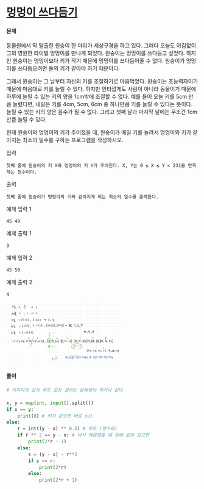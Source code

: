# [멍멍이 쓰다듬기](https://www.acmicpc.net/problem/1669)

#### 문제
동물원에서 막 탈출한 원숭이 한 마리가 세상구경을 하고 있다. 그러다 오늘도 어김없이 그의 영원한 라이벌 멍멍이를 만나게 되었다. 원숭이는 멍멍이를 쓰다듬고 싶었다. 하지만 원숭이는 멍멍이보다 키가 작기 때문에 멍멍이를 쓰다듬어줄 수 없다. 원숭이가 멍멍이를 쓰다듬으려면 둘의 키가 같아야 하기 때문이다.

그래서 원숭이는 그 날부터 자신의 키를 조절하기로 마음먹었다. 원숭이는 초능력자이기 때문에 마음대로 키를 늘릴 수 있다. 하지만 안타깝게도 사람이 아니라 동물이기 때문에 하루에 늘릴 수 있는 키의 양을 1cm밖에 조절할 수 없다. 예를 들어 오늘 키를 5cm 만큼 늘렸다면, 내일은 키를 4cm, 5cm, 6cm 중 하나만큼 키를 늘릴 수 있다는 뜻이다. 늘릴 수 있는 키의 양은 음수가 될 수 없다. 그리고 첫째 날과 마지막 날에는 무조건 1cm 만큼 늘릴 수 있다.

현재 원숭이와 멍멍이의 키가 주어졌을 때, 원숭이가 매일 키를 늘려서 멍멍이와 키가 같아지는 최소의 일수를 구하는 프로그램을 작성하시오.


입력

    첫째 줄에 원숭이의 키 X와 멍멍이의 키 Y가 주어진다. X, Y는 0 ≤ X ≤ Y < 231을 만족하는 정수이다.

출력

    첫째 줄에 원숭이가 멍멍이의 키와 같아지게 되는 최소의 일수를 출력한다.

예제 입력 1 

    45 49

예제 출력 1 

    3

예제 입력 2 

    45 50

예제 출력 2 

    4

<img src="./img/1669.jpg" width="60%">

#### 풀이

```python
# 키차이의 값의 루트 값은 걸리는 날짜보다 작거나 같다

x, y = map(int, input().split())
if x == y:
    print(0) # 키가 같으면 바로 out
else:
    r = int((y - x) ** 0.5) # 루트 (정수화)
    if r ** 2 == y - x: # 다시 제곱했을 때 원래 값과 같으면
        print(2*r - 1) 
    else:
        s = (y - x) - r**2
        if s <= r:
            print(2*r)
        else:
            print(2*r + 1)
```